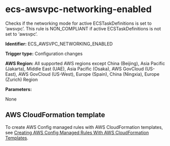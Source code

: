 # ecs\-awsvpc\-networking\-enabled<a name="ecs-awsvpc-networking-enabled"></a>

Checks if the networking mode for active ECSTaskDefinitions is set to ‘awsvpc’\. This rule is NON\_COMPLIANT if active ECSTaskDefinitions is not set to ‘awsvpc’\. 

**Identifier:** ECS\_AWSVPC\_NETWORKING\_ENABLED

**Trigger type:** Configuration changes

**AWS Region:** All supported AWS regions except China \(Beijing\), Asia Pacific \(Jakarta\), Middle East \(UAE\), Asia Pacific \(Osaka\), AWS GovCloud \(US\-East\), AWS GovCloud \(US\-West\), Europe \(Spain\), China \(Ningxia\), Europe \(Zurich\) Region

**Parameters:**

None  

## AWS CloudFormation template<a name="w2aac12c31c27b9d227c15"></a>

To create AWS Config managed rules with AWS CloudFormation templates, see [Creating AWS Config Managed Rules With AWS CloudFormation Templates](aws-config-managed-rules-cloudformation-templates.md)\.